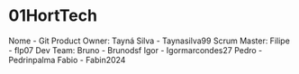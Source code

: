# 01HortTech
Nome - Git
Product Owner: Tayná Silva - Taynasilva99
Scrum Master: Filipe - flp07 
Dev Team:
Bruno - Brunodsf
Igor - Igormarcondes27
Pedro - Pedrinpalma
Fabio - Fabin2024
